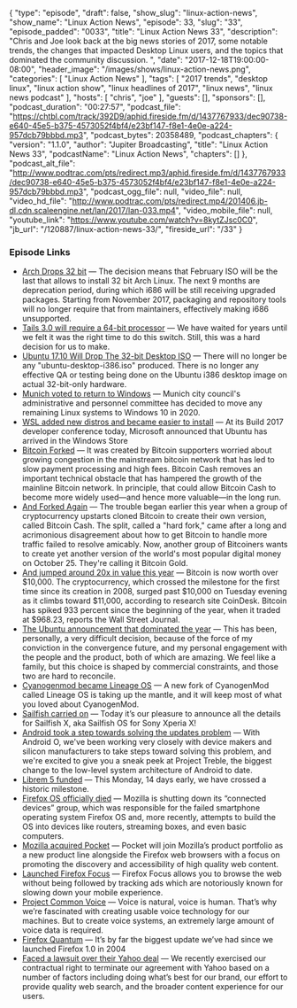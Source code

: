 {
  "type": "episode",
  "draft": false,
  "show_slug": "linux-action-news",
  "show_name": "Linux Action News",
  "episode": 33,
  "slug": "33",
  "episode_padded": "0033",
  "title": "Linux Action News 33",
  "description": "Chris and Joe look back at the big news stories of 2017, some notable trends, the changes that impacted Desktop Linux users, and the topics that dominated the community discussion. ",
  "date": "2017-12-18T19:00:00-08:00",
  "header_image": "/images/shows/linux-action-news.png",
  "categories": [
    "Linux Action News"
  ],
  "tags": [
    "2017 trends",
    "desktop linux",
    "linux action show",
    "linux headlines of 2017",
    "linux news",
    "linux news podcast"
  ],
  "hosts": [
    "chris",
    "joe"
  ],
  "guests": [],
  "sponsors": [],
  "podcast_duration": "00:27:57",
  "podcast_file": "https://chtbl.com/track/392D9/aphid.fireside.fm/d/1437767933/dec90738-e640-45e5-b375-4573052f4bf4/e23bf147-f8e1-4e0e-a224-957dcb79bbbd.mp3",
  "podcast_bytes": 20358489,
  "podcast_chapters": {
    "version": "1.1.0",
    "author": "Jupiter Broadcasting",
    "title": "Linux Action News 33",
    "podcastName": "Linux Action News",
    "chapters": []
  },
  "podcast_alt_file": "http://www.podtrac.com/pts/redirect.mp3/aphid.fireside.fm/d/1437767933/dec90738-e640-45e5-b375-4573052f4bf4/e23bf147-f8e1-4e0e-a224-957dcb79bbbd.mp3",
  "podcast_ogg_file": null,
  "video_file": null,
  "video_hd_file": "http://www.podtrac.com/pts/redirect.mp4/201406.jb-dl.cdn.scaleengine.net/lan/2017/lan-033.mp4",
  "video_mobile_file": null,
  "youtube_link": "https://www.youtube.com/watch?v=8kytZJsc0C0",
  "jb_url": "/120887/linux-action-news-33/",
  "fireside_url": "/33"
}


### Episode Links

  * [Arch Drops 32 bit](https://lists.archlinux.org/pipermail/arch-dev-public/2017-January/028660.html "Arch Drops 32 bit") — The decision means that February ISO will be the last that allows to install 32 bit Arch Linux. The next 9 months are deprecation period, during which i686 will be still receiving upgraded packages. Starting from November 2017, packaging and repository tools will no longer require that from maintainers, effectively making i686 unsupported. 
  * [Tails 3.0 will require a 64-bit processor](https://tails.boum.org/news/Tails_3.0_will_require_a_64-bit_processor/index.en.html "Tails 3.0 will require a 64-bit processor") — We have waited for years until we felt it was the right time to do this switch. Still, this was a hard decision for us to make.
  * [Ubuntu 17.10 Will Drop The 32-bit Desktop ISO](https://www.phoronix.com/scan.php?page=news_item&px=Ubuntu-17.10-Drops-i386-ISO "Ubuntu 17.10 Will Drop The 32-bit Desktop ISO") — There will no longer be any "ubuntu-desktop-i386.iso" produced. There is no longer any effective QA or testing being done on the Ubuntu i386 desktop image on actual 32-bit-only hardware. 
  * [Munich voted to return to Windows](https://www.theregister.co.uk/2017/11/13/munich_committee_says_all_windows_2020/ "Munich voted to return to Windows") — Munich city council's administrative and personnel committee has decided to move any remaining Linux systems to Windows 10 in 2020.
  * [WSL added new distros and became easier to install](https://venturebeat.com/2017/05/11/ubuntu-arrives-in-the-windows-store-suse-and-fedora-are-coming-to-the-windows-subsystem-for-linux/ "WSL added new distros and became easier to install") — At its Build 2017 developer conference today, Microsoft announced that Ubuntu has arrived in the Windows Store
  * [Bitcoin Forked](https://arstechnica.com/tech-policy/2017/08/why-the-bitcoin-network-just-split-in-half-and-why-it-matters/ "Bitcoin Forked") — It was created by Bitcoin supporters worried about growing congestion in the mainstream bitcoin network that has led to slow payment processing and high fees. Bitcoin Cash removes an important technical obstacle that has hampered the growth of the mainline Bitcoin network. In principle, that could allow Bitcoin Cash to become more widely used—and hence more valuable—in the long run.
  * [And Forked Again](https://motherboard.vice.com/en_us/article/d3ykaw/yet-another-bitcoin-fork-aims-to-take-power-away-from-big-miners "And Forked Again") — The trouble began earlier this year when a group of cryptocurrency upstarts cloned Bitcoin to create their own version, called Bitcoin Cash. The split, called a "hard fork," came after a long and acrimonious disagreement about how to get Bitcoin to handle more traffic failed to resolve amicably. Now, another group of Bitcoiners wants to create yet another version of the world's most popular digital money on October 25. They're calling it Bitcoin Gold.
  * [And jumped around 20x in value this year](https://www.theverge.com/2017/11/29/16714322/bitcoin-surge-10000 "And jumped around 20x in value this year") — Bitcoin is now worth over $10,000. The cryptocurrency, which crossed the milestone for the first time since its creation in 2008, surged past $10,000 on Tuesday evening as it climbs toward $11,000, according to research site CoinDesk. Bitcoin has spiked 933 percent since the beginning of the year, when it traded at $968.23, reports the Wall Street Journal.
  * [The Ubuntu announcement that dominated the year](https://insights.ubuntu.com/2017/04/05/growing-ubuntu-for-cloud-and-iot-rather-than-phone-and-convergence/ "The Ubuntu announcement that dominated the year") — This has been, personally, a very difficult decision, because of the force of my conviction in the convergence future, and my personal engagement with the people and the product, both of which are amazing. We feel like a family, but this choice is shaped by commercial constraints, and those two are hard to reconcile.
  * [Cyanogenmod became Lineage OS](https://lifehacker.com/cyanogenmod-is-dead-and-its-successor-is-lineage-os-1790554964 "Cyanogenmod became Lineage OS") — A new fork of CyanogenMod called Lineage OS is taking up the mantle, and it will keep most of what you loved about CyanogenMod.
  * [Sailfish carried on](https://blog.jolla.com/sailfishx/ "Sailfish carried on") — Today it’s our pleasure to announce all the details for Sailfish X, aka Sailfish OS for Sony Xperia X! 
  * [Android took a step towards solving the updates problem](https://android-developers.googleblog.com/2017/05/here-comes-treble-modular-base-for.html "Android took a step towards solving the updates problem") — With Android O, we've been working very closely with device makers and silicon manufacturers to take steps toward solving this problem, and we're excited to give you a sneak peek at Project Treble, the biggest change to the low-level system architecture of Android to date.
  * [Librem 5 funded](https://puri.sm/posts/librem-5-over-1-6-million-what-this-means-for-you/ "Librem 5 funded") — This Monday, 14 days early, we have crossed a historic milestone.
  * [Firefox OS officially died](https://www.theverge.com/2017/2/2/14486812/mozilla-shutting-down-connected-devices-group "Firefox OS officially died") — Mozilla is shutting down its “connected devices” group, which was responsible for the failed smartphone operating system Firefox OS and, more recently, attempts to build the OS into devices like routers, streaming boxes, and even basic computers.
  * [Mozilla acquired Pocket](https://blog.mozilla.org/blog/2017/02/27/mozilla-acquires-pocket/ "Mozilla acquired Pocket") — Pocket will join Mozilla’s product portfolio as a new product line alongside the Firefox web browsers with a focus on promoting the discovery and accessibility of high quality web content.
  * [Launched Firefox Focus](https://blog.mozilla.org/blog/2017/06/20/firefox-focus-new-to-android-blocks-annoying-ads-and-protects-your-privacy/ "Launched Firefox Focus") — Firefox Focus allows you to browse the web without being followed by tracking ads which are notoriously known for slowing down your mobile experience.
  * [Project Common Voice](https://voice.mozilla.org/ "Project Common Voice") — Voice is natural, voice is human. That’s why we’re fascinated with creating usable voice technology for our machines. But to create voice systems, an extremely large amount of voice data is required.
  * [Firefox Quantum](https://blog.mozilla.org/blog/2017/11/14/introducing-firefox-quantum/ "Firefox Quantum") — It’s by far the biggest update we’ve had since we launched Firefox 1.0 in 2004
  * [Faced a lawsuit over their Yahoo deal](https://blog.mozilla.org/blog/2017/12/05/mozilla-files-cross-complaint-against-yahoo-holdings-and-oath/ "Faced a lawsuit over their Yahoo deal") — We recently exercised our contractual right to terminate our agreement with Yahoo based on a number of factors including doing what’s best for our brand, our effort to provide quality web search, and the broader content experience for our users.


